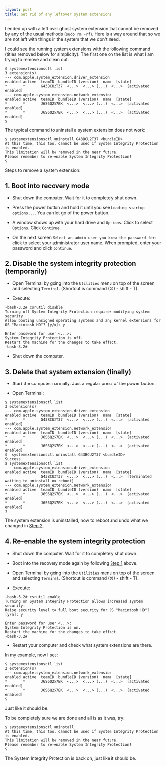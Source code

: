 ```yaml
---
layout: post
title: Get rid of any leftover system extensions
---
```


I ended up with a left over ghost system extension that cannot be removed by any of the usual methods (`sudo rm -rf`). Here is a way around that so we are not left with things in the system that we don't need.


I could see the running system extensions with the following command (titles removed below for simplicity). The first one on the list is what I am trying to remove and clean out.
```
$ systemextensionsctl list
3 extension(s)
--- com.apple.system_extension.driver_extension
enabled active  teamID  bundleID (version)  name  [state]
*       *       G43BCU2T37  <...>  <...> (...)  <...>  [activated enabled]
--- com.apple.system_extension.network_extension
enabled active  teamID  bundleID (version)  name  [state]
*       *       J6S6Q257EK  <...>  <...> (...)  <...>  [activated enabled]
*       *       J6S6Q257EK  <...>  <...> (...)  <...>  [activated enabled]
$
```
The typical command to uninstall a system extension does not work:
```
$ systemextensionsctl uninstall G43BCU2T37 <bundleID>
At this time, this tool cannot be used if System Integrity Protection is enabled.
This limitation will be removed in the near future.
Please remember to re-enable System Integrity Protection!
$
```

Steps to remove a system extension:

## 1. Boot into recovery mode

- Shut down the computer. Wait for it to completely shut down.

- Press the power button and hold it until you see `Loading startup options...`. You can let go of the power button.

- A window shows up with your hard drive and `Options`. Click to select `Options`. Click `Continue`.

- On the next screen `Select an admin user you know the password for:` click to select your administrator user name. When prompted, enter your password and click `Continue`.

## 2. Disable the system integrity protection (temporarily)

- Open Terminal by going into the `Utilities` menu on top of the screen and selecting `Terminal`. (Shortcut is command (⌘) - shift - T).

- Execute:

```
-bash-3.2# csrutil disable
Turning off System Integrity Protection requires modifying system security.
Allow booting unsigned operating systems and any kernel extensions for OS "Macintosh HD"? [y/n]: y

Enter password for user <...>:
System Integrity Protection is off.
Restart the machine for the changes to take effect.
-bash-3.2#
```

- Shut down the computer.

## 3. Delete that system extension (finally)

- Start the computer normally. Just a regular press of the power button.

- Open Terminal:

```
$ systemextensionsctl list
3 extension(s)
--- com.apple.system_extension.driver_extension
enabled active  teamID  bundleID (version)  name  [state]
*       *       G43BCU2T37  <...>  <...> (...)  <...>  [activated enabled]
--- com.apple.system_extension.network_extension
enabled active  teamID  bundleID (version)  name  [state]
*       *       J6S6Q257EK  <...>  <...> (...)  <...>  [activated enabled]
*       *       J6S6Q257EK  <...>  <...> (...)  <...>  [activated enabled]
$  systemextensionsctl uninstall G43BCU2T37 <bundleID>
Success
$ systemextensionsctl list
--- com.apple.system_extension.driver_extension
enabled active  teamID  bundleID (version)  name  [state]
                G43BCU2T37  <...>  <...> (...)  <...>  [terminated waiting to uninstall on reboot]
--- com.apple.system_extension.network_extension
enabled active  teamID  bundleID (version)  name  [state]
*       *       J6S6Q257EK  <...>  <...> (...)  <...>  [activated enabled]
*       *       J6S6Q257EK  <...>  <...> (...)  <...>  [activated enabled]
$
```
The system extension is uninstalled, now to reboot and undo what we changed in [Step 2](#2-disable-the-system-integrity-protection-temporarily).

## 4. Re-enable the system integrity protection

- Shut down the computer. Wait for it to completely shut down.

- Boot into the recovery mode again by following [Step 1](#1-boot-into-recovery-mode) above.

- Open Terminal by going into the `Utilities` menu on top of the screen and selecting `Terminal`. (Shortcut is command (⌘) - shift - T).

- Execute:

```
-bash-3.2# csrutil enable
Turning on System Integrity Protection allows increased system security.
Raise security level to full boot security for OS "Macintosh HD"? [y/n]: y

Enter password for user <...>:
System Integrity Protection is on.
Restart the machine for the changes to take effect.
-bash-3.2#
```

- Restart your computer and check what system extensions are there.

In my example, now I see:
```
$ systemextensionsctl list
2 extension(s)
--- com.apple.system_extension.network_extension
enabled active  teamID  bundleID (version)  name  [state]
*       *       J6S6Q257EK  <...>  <...> (...)  <...>  [activated enabled]
*       *       J6S6Q257EK  <...>  <...> (...)  <...>  [activated enabled]
$
```

Just like it should be.

To be completely sure we are done and all is as it was, try:
```
$ systemextensionsctl uninstall
At this time, this tool cannot be used if System Integrity Protection is enabled.
This limitation will be removed in the near future.
Please remember to re-enable System Integrity Protection!
$
```

The System Integrity Protection is back on, just like it should be.
